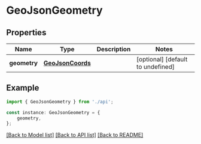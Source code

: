 # GeoJsonGeometry


## Properties

Name | Type | Description | Notes
------------ | ------------- | ------------- | -------------
**geometry** | [**GeoJsonCoords**](GeoJsonCoords.md) |  | [optional] [default to undefined]

## Example

```typescript
import { GeoJsonGeometry } from './api';

const instance: GeoJsonGeometry = {
    geometry,
};
```

[[Back to Model list]](../README.md#documentation-for-models) [[Back to API list]](../README.md#documentation-for-api-endpoints) [[Back to README]](../README.md)

